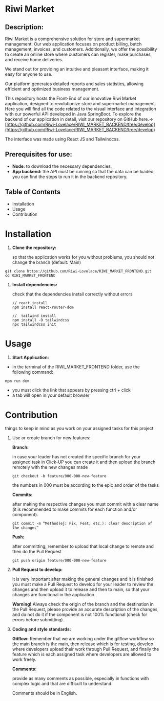 # Riwi Market

## Description:

Riwi Market is a comprehensive solution for store and supermarket management. Our web application focuses on product billing, batch management, invoices, and customers. Additionally, we offer the possibility to create an online store where customers can register, make purchases, and receive home deliveries.

We stand out for providing an intuitive and pleasant interface, making it easy for anyone to use. 

Our platform generates detailed reports and sales statistics, allowing efficient and optimized business management.

This repository hosts the Front-End of our innovative Riwi Market application, designed to revolutionize store and supermarket management. Here you will find all the code related to the visual interface and integration with our powerful API developed in Java SpringBoot. To explore the backend of our application in detail, visit our repository on GitHub here.→ [https://github.com/Riwi-Lovelace/RIWI_MARKET_BACKEND/tree/develop](https://github.com/Riwi-Lovelace/RIWI_MARKET_BACKEND/tree/develop)

The interface was made using React JS and Tailwindcss.

## Prerequisites for use:

- **Node:** to download the necessary dependencies.
- **App backend:** the API must be running so that the data can be loaded, you can find the steps to run it in the backend repository.

## Table of Contents

- Installation
- Usage
- Contribution

# Installation

1. **Clone the repository:**
    
    so that the application works for you without problems, you should not change the branch (default: Main)
    

```
git clone https://github.com/Riwi-Lovelace/RIWI_MARKET_FRONTEND.git
cd RIWI_MARKET_FRONTEND
```

1. **Install dependencies:**
    
    check that the dependencies install correctly without errors
    
    ```
    // react install
    npm install react-router-dom
    
    //  tailwind install
    npm install -D tailwindcss
    npx tailwindcss init
    ```
    

# Usage

1. **Start Application:**
- In the terminal of the RIWI_MARKET_FRONTEND folder, use the following command:

```
npm run dev
```

- you must click the link that appears by pressing ctrl + click
- a tab will open in your default browser

# Contribution

things to keep in mind as you work on your assigned tasks for this project

1. Use or create branch for new features:
    
    **Branch:**
    
    in case your leader has not created the specific branch for your assigned task in Click-UP you can create it and then upload the branch remotely with the new changes made
    
    ```
    git checkout -b feature/000-000-new-feature
    ```
    
    the numbers in 000 must be according to the epic and order of the tasks
    
    **Commits:**
    
    after making the respective changes you must commit with a clear name (it is recommended to make commits for each function and/or component).
    
    ```
    git commit -m “Method(ej: Fix, Feat, etc.): clear description of the changes”
    ```
    
    **Push:**
    
    after committing, remember to upload that local change to remote and then do the Pull Request
    
    ```
    git push origin feature/000-000-new-feature
    ```
    
2. **Pull Request to develop:**
    
    it is very important after making the general changes and it is finished you must make a Pull Request to develop for your leader to review the changes and then upload it to release and then to main, so that your changes are functional in the application.
    
    **Warning!** Always check the origin of the branch and the destination in the Pull Request, please provide an accurate description of the changes, and do not do it if the component is not 100% functional (check for errors before submitting).
    
3. **Coding and style standards:**
    
    **Gitflow:**
    Remember that we are working under the gitflow workflow so the main branch is the main, then release which is for testing, develop where developers upload their work through Pull Request, and finally the feature which is each assigned task where developers are allowed to work freely.
    
    **Comments:**
    
    provide as many comments as possible, especially in functions with complex logic and that are difficult to understand.
    
    Comments should be in English.